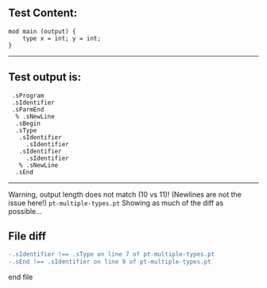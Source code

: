 
Test Content: 
-------------------------
```
mod main (output) {
    type x = int; y = int;
}
```
------------------------
Test output is: 
-------------------------
```
 .sProgram
 .sIdentifier
 .sParmEnd
  % .sNewLine
  .sBegin
  .sType
   .sIdentifier
     .sIdentifier
   .sIdentifier
     .sIdentifier
   % .sNewLine
  .sEnd

```
------------------------
Warning, output length does not match (10 vs 11)!  (Newlines are not the issue here!) `pt-multiple-types.pt`
Showing as much of the diff as possible...

File diff
-------------------------
```diff
-.sIdentifier !== .sType on line 7 of pt-multiple-types.pt
-.sEnd !== .sIdentifier on line 9 of pt-multiple-types.pt

```
end file

